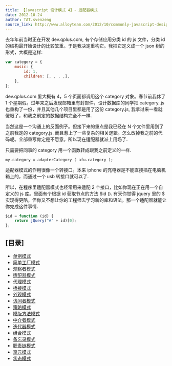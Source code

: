 ```yaml
---
title: 【Javascript 设计模式 4】- 适配器模式
date: 2012-10-24
author: TAT.svenzeng
source_link: http://www.alloyteam.com/2012/10/commonly-javascript-design-patterns-adapter-mode/
---
```


<!-- {% raw %} - for jekyll -->

去年年前当时正在开发 dev.qplus.com, 有个存储应用分类 id 的 js 文件，分类 id 的结构最开始设计的比较笨重。于是我决定重构它。我把它定义成一个 json 树的形式，大概是这样:  

```javascript
var category = {
    music: {
        id: 1,
        children: [, , , ,],
    },
};
```

dev.qplus.com 里大概有 4，5 个页面都调用这个 category 对象。春节前我休了 1 个星期假。过年来之后发现邮箱里有封邮件，设计数据库的同学把 category..js 也重构了一份，并且其他几个项目里都是用了这份 category.js, 我拿过来一看就傻眼了，和我之前定的数据结构完全不一样.

当然这是一个沟通上的反面例子。但接下来的重点是我已经在 N 个文件里用到了之前我定的 category.js. 而且惹上了一些复杂的相关逻辑。怎么改掉我之前的代码呢。全部重写肯定是不愿意。所以现在适配器就派上用场了.

只需要把同事的 category 用一个函数转成跟我之前定义的一样.

    my.category = adapterCategory ( afu.category );

适配器模式的作用很像一个转接口。本来 iphone 的充电器是不能直接插在电脑机箱上的，而通过一个 usb 转接口就可以了.

所以，在程序里适配器模式也经常用来适配 2 个接口，比如你现在正在用一个自定义的 js 库。里面有个根据 id 获取节点的方法 $id (). 有天你觉得 jquery 里的 $ 实现得更酷，但你又不想让你的工程师去学习新的库和语法。那一个适配器就能让你完成这件事情.

```javascript
$id = function (id) {
    return jQuery("#" + id)[0];
};
```

## \[目录]

-   [单例模式](http://www.alloyteam.com/2012/10/common-javascript-design-patterns/ "单例模式")
-   [简单工厂模式](http://www.alloyteam.com/2012/10/commonly-javascript-design-patterns-simple-factory-pattern/ "简单工厂模式")
-   [观察者模式](http://www.alloyteam.com/2012/10/commonly-javascript-design-pattern-observer-mode/ "观察者模式")
-   [适配器模式](http://www.alloyteam.com/2012/10/commonly-javascript-design-patterns-adapter-mode/ "适配器模式")
-   [代理模式](http://www.alloyteam.com/2012/10/commonly-javascript-design-patterns-proxy-mode/ "代理模式")
-   [桥接模式](http://www.alloyteam.com/2012/10/commonly-javascript-design-mode-bridge-mode/ "桥接模式")
-   [外观模式](http://www.alloyteam.com/2012/10/commonly-javascript-design-patterns-appearance-mode/ "外观模式")
-   [访问者模式](http://www.alloyteam.com/2012/10/commonly-javascript-design-patterns-the-visitor-pattern/ "访问者模式")
-   [策略模式](http://www.alloyteam.com/2012/10/commonly-javascript-design-patterns-strategy-mode/ "策略模式")
-   [模版方法模式](http://www.alloyteam.com/2012/10/commonly-javascript-design-patterns-template-method-pattern/ "模版方法模式")
-   [中介者模式](http://www.alloyteam.com/2012/10/javascript-design-pattern-intermediary-model/ "中介者模式")
-   [迭代器模式](http://www.alloyteam.com/2012/10/commonly-javascript-design-patterns-iterator-mode/ "迭代器模式")
-   [组合模式](http://www.alloyteam.com/2012/10/commonly-javascript-design-patterns-combined-mode/ "组合模式")
-   [备忘录模式](http://www.alloyteam.com/2012/10/commonly-javascript-design-patterns-memorandum-mode/ "备忘录模式")
-   [职责链模式](http://www.alloyteam.com/2012/10/commonly-javascript-design-patterns-duty-chain/ "职责链模式")
-   [享元模式](http://www.alloyteam.com/2012/10/commonly-javascript-design-patterns-flyweight/ "享元模式")
-   [状态模式](http://www.alloyteam.com/2012/10/commonly-javascript-design-patterns-state-mode/ "状态模式")


<!-- {% endraw %} - for jekyll -->